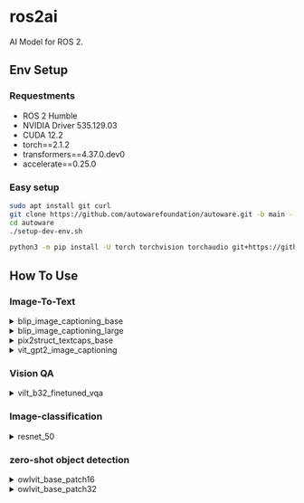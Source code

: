 # ros2ai
AI Model for ROS 2.

## Env Setup
### Requestments
- ROS 2 Humble
- NVIDIA Driver 535.129.03
- CUDA 12.2
- torch==2.1.2
- transformers==4.37.0.dev0
- accelerate==0.25.0

### Easy setup
```bash
sudo apt install git curl
git clone https://github.com/autowarefoundation/autoware.git -b main --single-branch
cd autoware
./setup-dev-env.sh
```
```bash
python3 -m pip install -U torch torchvision torchaudio git+https://github.com/huggingface/transformers accelerate
```

## How To Use

### Image-To-Text

<details>
<summary>blip_image_captioning_base</summary>

```bash
ros2 run ros2ai blip_image_captioning_base
```
</details>

<details>
<summary>blip_image_captioning_large</summary>

```bash
ros2 run ros2ai blip_image_captioning_large
```
</details>

<details>
<summary>pix2struct_textcaps_base</summary>

```bash
ros2 run ros2ai pix2struct_textcaps_base
```
</details>

<details>
<summary>vit_gpt2_image_captioning</summary>

```bash
ros2 run ros2ai vit_gpt2_image_captioning
```
</details>

### Vision QA
<details>
<summary>vilt_b32_finetuned_vqa</summary>

```bash
ros2 run ros2ai vilt_b32_finetuned_vqa
```
</details>


### Image-classification

<details>
<summary>resnet_50</summary>

```bash
ros2 run ros2ai resnet_50
```
</details>

### zero-shot object detection 

<details>
<summary>owlvit_base_patch16</summary>

```bash
ros2 run ros2ai owlvit_base_patch16
```
</details>

<details>
<summary>owlvit_base_patch32</summary>

```bash
ros2 run ros2ai owlvit_base_patch32
```
</details>
